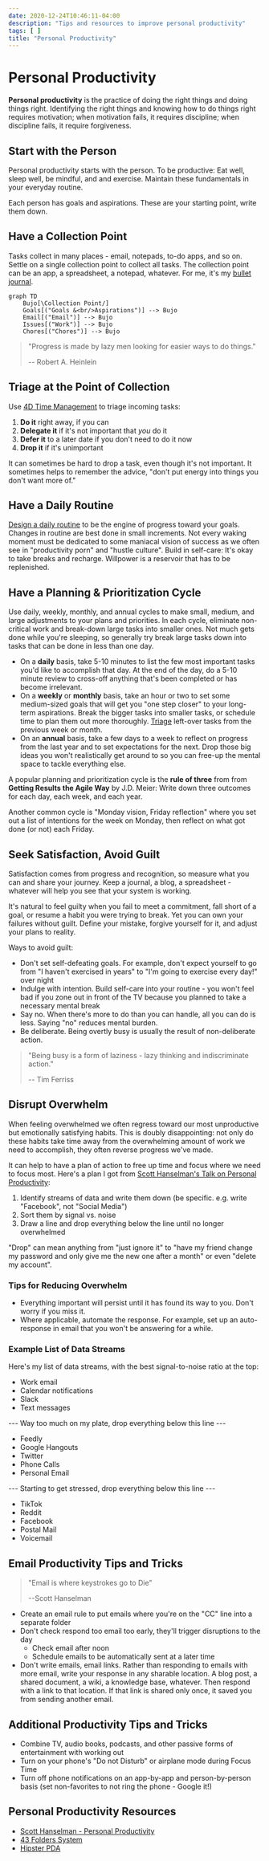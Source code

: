 ```yaml
---
date: 2020-12-24T10:46:11-04:00
description: "Tips and resources to improve personal productivity"
tags: [ ]
title: "Personal Productivity"
---
```


# Personal Productivity

**Personal productivity** is the practice of doing the right things and doing things right. Identifying the right things and knowing how to do things right requires motivation; when motivation fails, it requires discipline; when discipline fails, it require forgiveness.

## Start with the Person

Personal productivity starts with the person. To be productive: Eat well, sleep well, be mindful, and and exercise. Maintain these fundamentals in your everyday routine.

Each person has goals and aspirations. These are your starting point, write them down.

## Have a Collection Point

Tasks collect in many places - email, notepads, to-do apps, and so on. Settle on a single collection point to collect all tasks. The collection point can be an app, a spreadsheet, a notepad, whatever. For me, it's my [bullet journal](bullet-journal-method.md).

```mermaid
graph TD
	Bujo[\Collection Point/]
	Goals[("Goals &<br/>Aspirations")] --> Bujo
	Email[("Email")] --> Bujo
	Issues[("Work")] --> Bujo
	Chores[("Chores")] --> Bujo
```

> "Progress is made by lazy men looking for easier ways to do things."
>
> -- Robert A. Heinlein

## Triage at the Point of Collection

Use [4D Time Management](4d-time-management.md) to triage incoming tasks:

1. **Do it** right away, if you can
2. **Delegate it** if it's not important that _you_ do it
3. **Defer it** to a later date if you don't need to do it now
4. **Drop it** if it's unimportant

It can sometimes be hard to drop a task, even though it's not important. It sometimes helps to remember the advice, "don't put energy into things you don't want more of."

## Have a Daily Routine

[Design a daily routine](daily-routine.md) to be the engine of progress toward your goals. Changes in routine are best done in small increments. Not every waking moment must be dedicated to some maniacal vision of success as we often see in "productivity porn" and "hustle culture". Build in self-care: It's okay to take breaks and recharge. Willpower is a reservoir that has to be replenished.

<!-- TODO: Break out articles for the below sections to keep this article as an overview -->

## Have a Planning & Prioritization Cycle

Use daily, weekly, monthly, and annual cycles to make small, medium, and large adjustments to your plans and priorities. In each cycle, eliminate non-critical work and break-down large tasks into smaller ones. Not much gets done while you're sleeping, so generally try break large tasks down into tasks that can be done in less than one day.

* On a **daily** basis, take 5-10 minutes to list the few most important tasks you'd like to accomplish that day. At the end of the day, do a 5-10 minute review to cross-off anything that's been completed or has become irrelevant.
* On a **weekly** or **monthly** basis, take an hour or two to set some medium-sized goals that will get you "one step closer" to your long-term aspirations. Break the bigger tasks into smaller tasks, or schedule time to plan them out more thoroughly. [Triage](4d-time-management.md) left-over tasks from the previous week or month.
* On an **annual** basis, take a few days to a week to reflect on progress from the last year and to set expectations for the next. Drop those big ideas you won't realistically get around to so you can free-up the mental space to tackle everything else.

A popular planning and prioritization cycle is the **rule of three** from from **Getting Results the Agile Way** by J.D. Meier: Write down three outcomes for each day, each week, and each year.

Another common cycle is "Monday vision, Friday reflection" where you set out a list of intentions for the week on Monday, then reflect on what got done (or not) each Friday.

## Seek Satisfaction, Avoid Guilt

Satisfaction comes from progress and recognition, so measure what you can and share your journey. Keep a journal, a blog, a spreadsheet - whatever will help you see that your system is working.

It's natural to feel guilty when you fail to meet a commitment, fall short of a goal, or resume a habit you were trying to break. Yet you can own your failures without guilt. Define your mistake, forgive yourself for it, and adjust your plans to reality.

Ways to avoid guilt:

* Don't set self-defeating goals. For example, don't expect yourself to go from "I haven't exercised in years" to "I'm going to exercise every day!" over night
* Indulge with intention. Build self-care into your routine - you won't feel bad if you zone out in front of the TV because you planned to take a necessary mental break
* Say no. When there's more to do than you can handle, all you can do is less. Saying "no" reduces mental burden.
* Be deliberate. Being overtly busy is usually the result of non-deliberate action.

> "Being busy is a form of laziness - lazy thinking and indiscriminate action."
>
> -- Tim Ferriss

## Disrupt Overwhelm

When feeling overwhelmed we often regress toward our most unproductive but emotionally satisfying habits. This is doubly disappointing: not only do these habits take time away from the overwhelming amount of work we need to accomplish, they often reverse progress we've made.

It can help to have a plan of action to free up time and focus where we need to focus most. Here's a plan I got from [Scott Hanselman's Talk on Personal Productivity](https://www.youtube.com/watch?v=RpH6IPhyh7I&list=WL&index=3):

1. Identify streams of data and write them down (be specific. e.g. write "Facebook", not "Social Media")
2. Sort them by signal vs. noise
3. Draw a line and drop everything below the line until no longer overwhelmed

"Drop" can mean anything from "just ignore it" to "have my friend change my password and only give me the new one after a month" or even "delete my account".

### Tips for Reducing Overwhelm

* Everything important will persist until it has found its way to you. Don't worry if you miss it.
* Where applicable, automate the response. For example, set up an auto-response in email that you won't be answering for a while.

### Example List of Data Streams

Here's my list of data streams, with the best signal-to-noise ratio at the top:

* Work email
* Calendar notifications
* Slack
* Text messages

--- Way too much on my plate, drop everything below this line ---

* Feedly
* Google Hangouts
* Twitter
* Phone Calls
* Personal Email

--- Starting to get stressed, drop everything below this line ---

* TikTok
* Reddit
* Facebook
* Postal Mail
* Voicemail

## Email Productivity Tips and Tricks

> "Email is where keystrokes go to Die"
>
> --Scott Hanselman

* Create an email rule to put emails where you're on the "CC" line into a separate folder
* Don't check respond too email too early, they'll trigger disruptions to the day
  * Check email after noon
  * Schedule emails to be automatically sent at a later time
* Don't write emails, email links. Rather than responding to emails with more email, write your response in any sharable location. A blog post, a shared document, a wiki, a knowledge base, whatever. Then respond with a link to that location. If that link is shared only once, it saved you from sending another email.

## Additional Productivity Tips and Tricks

* Combine TV, audio books, podcasts, and other passive forms of entertainment with working out
* Turn on your phone's "Do not Disturb" or airplane mode during Focus Time
* Turn off phone notifications on an app-by-app and person-by-person basis (set non-favorites to not ring the phone - Google it!)

## Personal Productivity Resources

* [Scott Hanselman - Personal Productivity](https://www.youtube.com/watch?v=RpH6IPhyh7I&list=WL&index=3)
* [43 Folders System](https://officedynamics.com/43-folders-method-paper-system/)
* [Hipster PDA](http://www.43folders.com/2004/09/03/introducing-the-hipster-pda)
